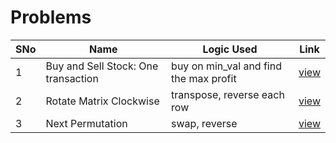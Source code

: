 # Problems

SNo | Name | Logic Used | Link |
----|------|------------|------|
1 | Buy and Sell Stock: One transaction | buy on min_val and find the max profit | [view](buy_sell_stock_once.cpp)
2 | Rotate Matrix Clockwise | transpose, reverse each row | [view](rotate_matrix.cpp)
3 | Next Permutation | swap, reverse | [view](next_permutation.cpp)